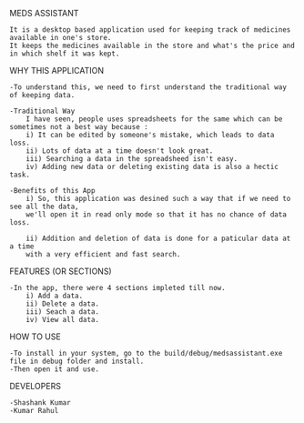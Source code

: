 MEDS ASSISTANT

    It is a desktop based application used for keeping track of medicines available in one's store. 
    It keeps the medicines available in the store and what's the price and in which shelf it was kept.

WHY THIS APPLICATION

    -To understand this, we need to first understand the traditional way of keeping data.
    
    -Traditional Way
        I have seen, people uses spreadsheets for the same which can be sometimes not a best way because :
        i) It can be edited by someone's mistake, which leads to data loss.
        ii) Lots of data at a time doesn't look great.
        iii) Searching a data in the spreadsheed isn't easy.
        iv) Adding new data or deleting existing data is also a hectic task.
        
    -Benefits of this App
        i) So, this application was desined such a way that if we need to see all the data, 
        we'll open it in read only mode so that it has no chance of data loss.
        
        ii) Addition and deletion of data is done for a paticular data at a time 
        with a very efficient and fast search.

FEATURES (OR SECTIONS)

    -In the app, there were 4 sections impleted till now.
        i) Add a data.
        ii) Delete a data.
        iii) Seach a data.
        iv) View all data.

HOW TO USE

    -To install in your system, go to the build/debug/medsassistant.exe file in debug folder and install.
    -Then open it and use.

DEVELOPERS

    -Shashank Kumar
    -Kumar Rahul
